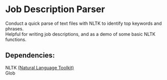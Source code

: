 # Job Description Parser
Conduct a quick parse of text files with NLTK to identify top keywords and phrases.<br>
Helpful for writing job descriptions, and as a demo of some basic NLTK functions.

## Dependencies:
NLTK [(Natural Language Toolkit)](https://www.nltk.org/)<br>
Glob
